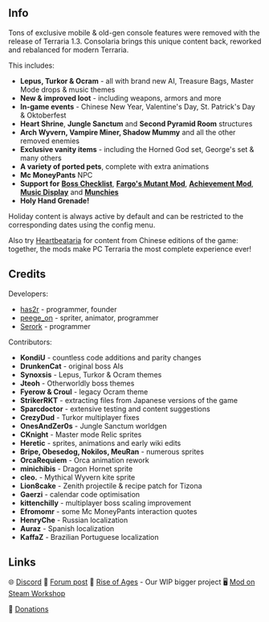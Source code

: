 ## Info

Tons of exclusive mobile & old-gen console features were removed with the release of Terraria 1.3. Consolaria brings this unique content back, reworked and rebalanced for modern Terraria.

This includes:
- **Lepus, Turkor & Ocram** - all with brand new AI, Treasure Bags, Master Mode drops & music themes
- **New & improved loot** - including weapons, armors and more
- **In-game events** - Chinese New Year, Valentine's Day, St. Patrick's Day & Oktoberfest
- **Heart Shrine**, **Jungle Sanctum** and **Second Pyramid Room** structures
- **Arch Wyvern, Vampire Miner, Shadow Mummy** and all the other removed enemies
- **Exclusive vanity items** - including the Horned God set, George's set & many others
- **A variety of ported pets**, complete with extra animations
- **Mc MoneyPants** NPC
- **Support for** **[Boss Checklist](https://steamcommunity.com/sharedfiles/filedetails/?id=2669644269)**, **[Fargo's Mutant Mod](https://steamcommunity.com/sharedfiles/filedetails/?id=2570931073)**, **[Achievement Mod](https://steamcommunity.com/sharedfiles/filedetails/?id=2927542027)**, **[Music Display](https://steamcommunity.com/sharedfiles/filedetails/?id=2985966860)** and **[Munchies](https://steamcommunity.com/sharedfiles/filedetails/?id=3310041861)**
- **Holy Hand Grenade!**

Holiday content is always active by default and can be restricted to the corresponding dates using the config menu.

Also try [Heartbeataria](https://steamcommunity.com/sharedfiles/filedetails/?id=2958674071) for content from Chinese editions of the game: together, the mods make PC Terraria the most complete experience ever!

## Credits

Developers:
- [has2r](https://steamcommunity.com/id/has2r_) - programmer, founder
- [peege_on](https://steamcommunity.com/id/m_pigeon) - spriter, animator, programmer
- [Serork](https://steamcommunity.com/id/Serork) - programmer

Contributors:
- **KondiU** - countless code additions and parity changes
- **DrunkenCat** - original boss AIs
- **Synoxsis** - Lepus, Turkor & Ocram themes
- **Jteoh** - Otherworldly boss themes
- **Fyerow & Croul** - legacy Ocram theme
- **StrikerRKT** - extracting files from Japanese versions of the game
- **Sparcdoctor** - extensive testing and content suggestions
- **CrezyDud** - Turkor multiplayer fixes
- **OnesAndZer0s** - Jungle Sanctum worldgen
- **CKnight** - Master mode Relic sprites
- **Heretic** - sprites, animations and early wiki edits
- **Bripe, Obesedog, Nokilos, MeuRan** - numerous sprites
- **OrcaRequiem** - Orca animation rework
- **minichibis** - Dragon Hornet sprite
- **cleo.** - Mythical Wyvern kite sprite
- **Lion8cake** - Zenith projectile & recipe patch for Tizona
- **Gaerzi** - calendar code optimisation
- **kittenchilly** - multiplayer boss scaling improvement
- **Efromomr** - some Mc MoneyPants interaction quotes
- **HenryChe** - Russian localization
- **Auraz** - Spanish localization
- **KaffaZ** - Brazilian Portuguese localization

## Links

🌐 [Discord](https://discord.gg/DTABXbd)
🌳 [Forum post](https://forums.terraria.org/index.php?threads/consolaria.62570)
🍂 [Rise of Ages](https://forums.terraria.org/index.php?threads/rise-of-ages-backwoods-and-druids.72219) - Our WIP bigger project
🖥 [Mod on Steam Workshop](https://steamcommunity.com/sharedfiles/filedetails/?id=2864843929)

💟 [Donations](https://www.buymeacoffee.com/roagang)
